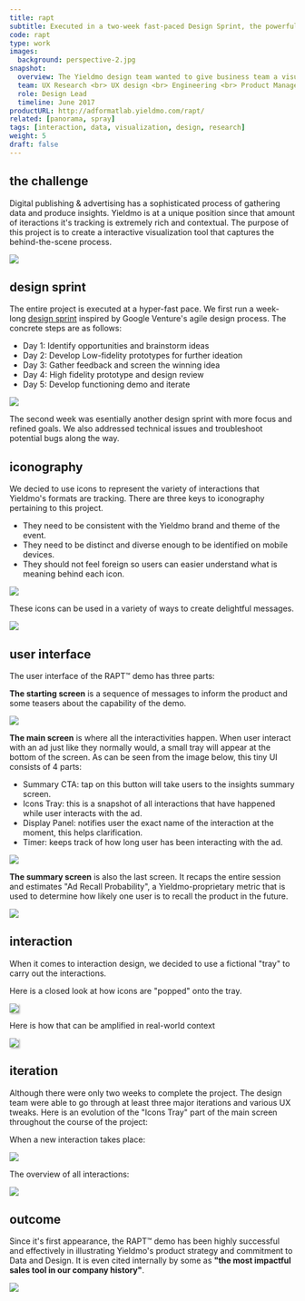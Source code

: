 ```yaml
---
title: rapt
subtitle: Executed in a two-week fast-paced Design Sprint, the powerful interactive demo is dubbed as "the most impactful sales tool in company history"
code: rapt
type: work
images:
  background: perspective-2.jpg
snapshot:
  overview: The Yieldmo design team wanted to give business team a visual, mobile way to illustrate that their formats capture a lot of human interactions before the click, and show the potential to tie that data to insights and more elemental advertiser goals (like brand lift). The demo needs to be conducive to an advertiser client looking at it on their own phone during Cannes social events (Yieldmo Yacht, etc.), and needs to be reliable in low connection speed environments. 
  team: UX Research <br> UX design <br> Engineering <br> Product Management <br> Useability Testing <br> A/B testing
  role: Design Lead
  timeline: June 2017
productURL: http://adformatlab.yieldmo.com/rapt/
related: [panorama, spray]
tags: [interaction, data, visualization, design, research]
weight: 5
draft: false
---
```


## the challenge

Digital publishing & advertising has a sophisticated process of gathering data and produce insights. Yieldmo is at a unique position since that amount of iteractions it's tracking is extremely rich and contextual. The purpose of this project is to create a interactive visualization tool that captures the behind-the-scene process.

<div><img src="/work/rapt/rapt-concept.jpg"></div>

## design sprint

The entire project is executed at a hyper-fast pace. We first run a week-long [design sprint](http://www.gv.com/sprint/) inspired by Google Venture's agile design process. The concrete steps are as follows:

- Day 1: Identify opportunities and brainstorm ideas
- Day 2: Develop Low-fidelity prototypes for further ideation
- Day 3: Gather feedback and screen the winning idea
- Day 4: High fidelity prototype and design review
- Day 5: Develop functioning demo and iterate

<div><img src="/work/rapt/design-sprint.jpg"></div>

The second week was esentially another design sprint with more focus and refined goals. We also addressed technical issues and troubleshoot potential bugs along the way.

## iconography

We decied to use icons to represent the variety of interactions that Yieldmo's formats are tracking. There are three keys to iconography pertaining to this project.

- They need to be consistent with the Yieldmo brand and theme of the event.
- They need to be distinct and diverse enough to be identified on mobile devices.
- They should not feel foreign so users can easier understand what is meaning behind each icon.

<div><img src="/work/rapt/iconography.jpg"></div>

These icons can be used in a variety of ways to create delightful messages.

<div><img src="/work/rapt/icons-trailer.gif"></div>

## user interface

The user interface of the RAPT™ demo has three parts:

**The starting screen** is a sequence of messages to inform the product and some teasers about the capability of the demo.

<div><img src="/work/rapt/perspective-1.jpg"></div>

**The main screen** is where all the interactivities happen. When user interact with an ad just like they normally would, a small tray will appear at the bottom of the screen. As can be seen from the image below, this tiny UI consists of 4 parts:

- Summary CTA: tap on this button will take users to the insights summary screen.
- Icons Tray: this is a snapshot of all interactions that have happened while user interacts with the ad.
- Display Panel: notifies user the exact name of the interaction at the moment, this helps clarification.
- Timer: keeps track of how long user has been interacting with the ad.

<div><img src="/work/rapt/main-screen.png"></div>

**The summary screen** is also the last screen. It recaps the entire session and estimates "Ad Recall Probability", a Yieldmo-proprietary metric that is used to determine how likely one user is to recall the product in the future.

<div><img src="/work/rapt/perspective-2.jpg"></div>


## interaction

When it comes to interaction design, we decided to use a fictional "tray" to carry out the interactions.

Here is a closed look at how icons are "popped" onto the tray.

<div><img style="box-shadow: 2px 2px 3px 0px rgba(0, 0, 0, 0.31);" src="/work/rapt/interaction-tray.gif"></div>

Here is how that can be amplified in real-world context

<div><img style="box-shadow: 2px 2px 3px 0px rgba(0, 0, 0, 0.31);" src="/work/rapt/interaction-context.gif"></div>

## iteration

Although there were only two weeks to complete the project. The design team were able to go through at least three major iterations and various UX tweaks. Here is an evolution of the "Icons Tray" part of the main screen throughout the course of the project:

When a new interaction takes place:

<div><img src="/work/rapt/iteration-1.jpg"></div>

The overview of all interactions:

<div><img src="/work/rapt/iteration-2.jpg"></div>

## outcome

Since it's first appearance, the RAPT™ demo has been highly successful and effectively in illustrating Yieldmo's product strategy and commitment to Data and Design. It is even cited internally by some as **"the most impactful sales tool in our company history"**.

<div><img src="/work/rapt/Video_Package_One-Sheeter.jpg"></div>
